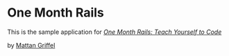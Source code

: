 # One Month Rails

This is the sample application for 
[*One Month Rails: Teach Yourself to Code*](hyyp://onemonthrails.com)

by [Mattan Griffel](http://mattangriffel.com)